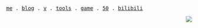 <p align="left">
  <samp>
    <a href="https://aiwan.run">me</a> .
    <a href="https://blog.aiwan.run">blog</a> .
    <a href="https://v.aiwan.run">v</a> .
    <a href="https://tools.aiwan.run">tools</a> .
    <a href="https://game.aiwan.run">game</a> .
    <a href="https://50.aiwan.run/">50</a> .
    <a href="https://space.bilibili.com/174865648">bilibili</a>
  </samp>

  <p align="right">
    <img src="https://counter-aiwan-run.deno.dev/">
  </p>
</p>
